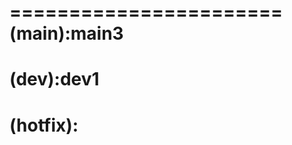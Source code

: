 =======================
(main):main3
========================
(dev):dev1
========================
(hotfix):
=======================